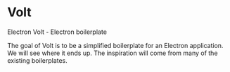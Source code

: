 # Volt
Electron Volt - Electron boilerplate

The goal of Volt is to be a simplified boilerplate for an Electron application. We will see where it ends up.
The inspiration will come from many of the existing boilerplates.
